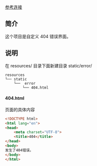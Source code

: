 [参考连接](https://www.cnblogs.com/shanheyongmu/p/15710953.html)

## 简介

这个项目是自定义 404 错误界面。

## 说明

在 resources/ 目录下面新建目录 static/error/

```
resources
└── static
    └──  error
        └── 404.html
```


#### 404.html
页面的具体内容
```html
<!DOCTYPE html>
<html lang="en">
<head>
    <meta charset="UTF-8">
    <title>404</title>
</head>
<body>
发生了404错误。
</body>
</html>
```